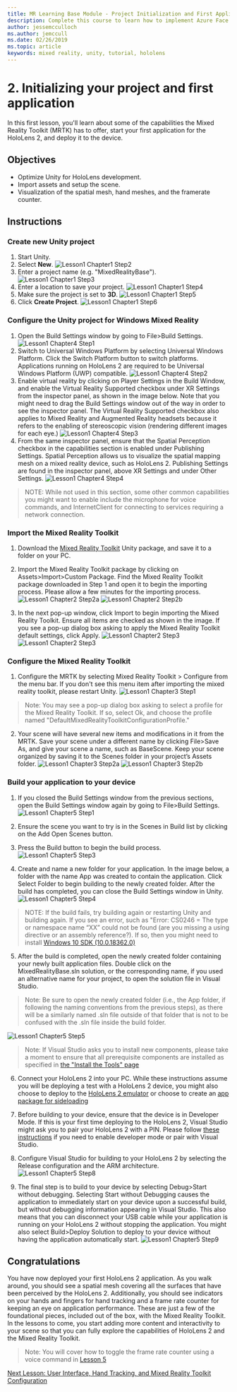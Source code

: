 ```yaml
---
title: MR Learning Base Module - Project Initialization and First Application
description: Complete this course to learn how to implement Azure Face Recognition within a mixed reality application.
author: jessemcculloch
ms.author: jemccull
ms.date: 02/26/2019
ms.topic: article
keywords: mixed reality, unity, tutorial, hololens
---
```


# 2. Initializing your project and first application

In this first lesson, you'll learn about some of the capabilities the Mixed Reality Toolkit (MRTK) has to offer, start your first application for the HoloLens 2, and deploy it to the device.

## Objectives

* Optimize Unity for HoloLens development.
* Import assets and setup the scene.
* Visualization of the spatial mesh, hand meshes, and the framerate counter.

## Instructions

### Create new Unity project

1. Start Unity.
2. Select **New**.
![Lesson1 Chapter1 Step2](images/Lesson1Chapter1Step2.JPG)
3. Enter a project name (e.g. "MixedRealityBase").
![Lesson1 Chapter1 Step3](images/Lesson1Chapter1Step3.JPG)
4. Enter a location to save your project.
![Lesson1 Chapter1 Step4](images/Lesson1Chapter1Step4.JPG)
5. Make sure the project is set to **3D**.
![Lesson1 Chapter1 Step5](images/Lesson1Chapter1Step5.JPG)
6. Click **Create Project**.
![Lesson1 Chapter1 Step6](images/Lesson1Chapter1Step6.JPG)

### Configure the Unity project for Windows Mixed Reality

1. Open the Build Settings window by going to File>Build Settings.
![Lesson1 Chapter4 Step1](images/Lesson1Chapter4Step1.JPG)
2. Switch to Universal Windows Platform by selecting Universal Windows Platform. Click the Switch Platform button to switch platforms. Applications running on HoloLens 2 are required to be Universal Windows Platform (UWP) compatible.
![Lesson1 Chapter4 Step2](images/Lesson1Chapter4Step2.JPG)
3. Enable virtual reality by clicking on Player Settings in the Build Window, and enable the Virtual Reality Supported checkbox under XR Settings from the inspector panel, as shown in the image below. Note that you might need to drag the Build Settings window out of the way in order to see the inspector panel. The Virtual Reality Supported checkbox also applies to Mixed Reality and Augmented Reality headsets because it refers to the enabling of stereoscopic vision (rendering different images for each eye.)
![Lesson1 Chapter4 Step3](images/Lesson1Chapter4Step3.JPG)
4. From the same inspector panel, ensure that the Spatial Perception checkbox in the capabilities section is enabled under Publishing Settings. Spatial Perception allows us to visualize the spatial mapping mesh on a mixed reality device, such as HoloLens 2. Publishing Settings are found in the inspector panel, above XR Settings and under Other Settings.
![Lesson1 Chapter4 Step4](images/Lesson1Chapter4Step4.JPG)

> NOTE: While not used in this section, some other common capabilities you might want to enable include the microphone for voice commands, and InternetClient for connecting to services requiring a network connection.

### Import the Mixed Reality Toolkit

1. Download the [Mixed Reality Toolkit](https://github.com/Microsoft/MixedRealityToolkit-Unity/releases/download/v2.0.0-RC1/Microsoft.MixedReality.Toolkit.Unity.Foundation-v2.0.0-RC1.unitypackage) Unity package, and save it to a folder on your PC.

2. Import the Mixed Reality Toolkit package by clicking on Assets>Import>Custom Package. Find the Mixed Reality Toolkit package downloaded in Step 1 and open it to begin the importing process. Please allow a few minutes for the importing process.
    ![Lesson1 Chapter2 Step2a](images/Lesson1Chapter2Step2a.JPG)
    ![Lesson1 Chapter2 Step2b](images/Lesson1Chapter2Step2b.JPG)

3. In the next pop-up window, click Import to begin importing the Mixed Reality Toolkit. Ensure all items are checked as shown in the image. If you see a pop-up dialog box asking to apply the Mixed Reality Toolkit default settings, click Apply.
    ![Lesson1 Chapter2 Step3](images/Lesson1Chapter2Step3.JPG)
    ![Lesson1 Chapter2 Step3](images/Lesson1Chapter2Step3b.JPG)

### Configure the Mixed Reality Toolkit

1. Configure the MRTK by selecting Mixed Reality Toolkit > Configure from the menu bar. If you don't see this menu item after importing the mixed reality toolkit, please restart Unity.
  ![Lesson1 Chapter3 Step1](images/Lesson1Chapter3Step1.JPG)

  > Note: You may see a pop-up dialog box asking to select a profile for the Mixed Reality Toolkit. If so, select Ok, and choose the profile named "DefaultMixedRealityToolkitConfigurationProfile."

2. Your scene will have several new items and modifications in it from the MRTK. Save your scene under a different name by clicking File>Save As, and give your scene a name, such as BaseScene. Keep your scene organized by saving it to the Scenes folder in your project’s Assets folder.
  ![Lesson1 Chapter3 Step2a](images/Lesson1Chapter3Step2a.JPG)
  ![Lesson1 Chapter3 Step2b](images/Lesson1Chapter3Step2b.JPG)

### Build your application to your device

1. If you closed the Build Settings window from the previous sections, open the Build Settings window again by going to File>Build Settings.
    ![Lesson1 Chapter5 Step1](images/Lesson1Chapter5Step1.JPG)

2. Ensure the scene you want to try is in the Scenes in Build list by clicking on the Add Open Scenes button.

3. Press the Build button to begin the build process.
    ![Lesson1 Chapter5 Step3](images/Lesson1Chapter5Step3.JPG)

4. Create and name a new folder for your application. In the image below, a folder with the name App was created to contain the application. Click Select Folder to begin building to the newly created folder. After the build has completed, you can close the Build Settings window in Unity. 
    ![Lesson1 Chapter5 Step4](images/Lesson1Chapter5Step4.JPG)

  > NOTE: If the build fails, try building again or restarting Unity and building again. If you see an error, such as "Error: CS0246 = The type or namespace name “XX” could not be found (are you missing a using directive or an assembly reference?). If so, then you might need to install [Windows 10 SDK (10.0.18362.0)](<https://developer.microsoft.com/en-us/windows/downloads/windows-10-sdk>)
  >

5. After the build is completed, open the newly created folder containing your newly built application files. Double click on the MixedRealityBase.sln solution, or the corresponding name, if you used an alternative name for your project, to open the solution file in Visual Studio.

  > Note: Be sure to open the newly created folder (i.e., the App folder, if following the naming conventions from the previous steps), as there will be a similarly named .sln file outside of that folder that is not to be confused with the .sln file inside the build folder. 

![Lesson1 Chapter5 Step5](images/Lesson1Chapter5Step5.JPG)

  > Note: If Visual Studio asks you to install new components, please take a moment to ensure that all prerequisite components are installed as specified in [the "Install the Tools" page](install-the-tools.md)

6. Connect your HoloLens 2 into your PC. While these instructions assume you will be deploying a test with a HoloLens 2 device, you might also choose to deploy to the [HoloLens 2 emulator](using-the-hololens-emulator.md) or choose to create an [app package for sideloading](<https://docs.microsoft.com/en-us/windows/uwp/packaging/packaging-uwp-apps>)

7. Before building to your device, ensure that the device is in Developer Mode. If this is your first time deploying to the HoloLens 2, Visual Studio might ask you to pair your HoloLens 2 with a PIN. Please follow [these instructions](https://docs.microsoft.com/en-us/windows/mixed-reality/using-visual-studio) if you need to enable developer mode or pair with Visual Studio.

8. Configure Visual Studio for building to your HoloLens 2 by selecting the Release configuration and the ARM architecture.
    ![Lesson1 Chapter5 Step8](images/Lesson1Chapter5Step8.JPG)

9. The final step is to build to your device by selecting Debug>Start without debugging. Selecting Start without Debugging causes the application to immediately start on your device upon a successful build, but without debugging information appearing in Visual Studio. This also means that you can disconnect your USB cable while your application is running on your HoloLens 2 without stopping the application. You might also select Build>Deploy Solution to deploy to your device without having the application automatically start.
    ![Lesson1 Chapter5 Step9](images/Lesson1Chapter5Step9.JPG)

## Congratulations

You have now deployed your first HoloLens 2 application. As you walk around, you should see a spatial mesh covering all the surfaces that have been perceived by the HoloLens 2. Additionally, you should see indicators on your hands and fingers for hand tracking and a frame rate counter for keeping an eye on application performance. These are just a few of the foundational pieces, included out of the box, with the Mixed Reality Toolkit. In the lessons to come, you start adding more content and interactivity to your scene so that you can fully explore the capabilities of HoloLens 2 and the Mixed Reality Toolkit.

>Note: You will cover how to toggle the frame rate counter using a voice command in [Lesson 5](mrlearning-base-ch5.md)

[Next Lesson: User Interface, Hand Tracking, and Mixed Reality Toolkit Configuration](mrlearning-base-ch2.md)
